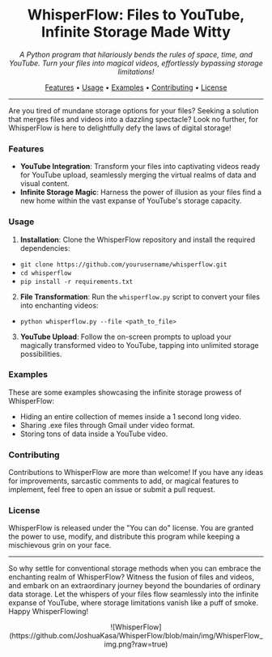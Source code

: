 <h1 align="center">WhisperFlow: Files to YouTube, Infinite Storage Made Witty</h1>

<p align="center">
  <i>A Python program that hilariously bends the rules of space, time, and YouTube. Turn your files into magical videos, effortlessly bypassing storage limitations!</i>
</p>

<p align="center">
  <a href="#features">Features</a> •
  <a href="#usage">Usage</a> •
  <a href="#examples">Examples</a> •
  <a href="#contributing">Contributing</a> •
  <a href="#license">License</a>
</p>

---

Are you tired of mundane storage options for your files? Seeking a solution that merges files and videos into a dazzling spectacle? Look no further, for WhisperFlow is here to delightfully defy the laws of digital storage!

### Features

- **YouTube Integration**: Transform your files into captivating videos ready for YouTube upload, seamlessly merging the virtual realms of data and visual content.
- **Infinite Storage Magic**: Harness the power of illusion as your files find a new home within the vast expanse of YouTube's storage capacity.

### Usage

1. **Installation**: Clone the WhisperFlow repository and install the required dependencies:
- ```git clone https://github.com/yourusername/whisperflow.git```
- ```cd whisperflow```
- ```pip install -r requirements.txt```

2. **File Transformation**: Run the `whisperflow.py` script to convert your files into enchanting videos:
- ```python whisperflow.py --file <path_to_file>```

3. **YouTube Upload**: Follow the on-screen prompts to upload your magically transformed video to YouTube, tapping into unlimited storage possibilities.

### Examples

These are some examples showcasing the infinite storage prowess of WhisperFlow:

- Hiding an entire collection of memes inside a 1 second long video.
- Sharing .exe files through Gmail under video format.
- Storing tons of data inside a YouTube video.

### Contributing

Contributions to WhisperFlow are more than welcome! If you have any ideas for improvements, sarcastic comments to add, or magical features to implement, feel free to open an issue or submit a pull request.

### License

WhisperFlow is released under the "You can do" license. You are granted the power to use, modify, and distribute this program while keeping a mischievous grin on your face.

---

So why settle for conventional storage methods when you can embrace the enchanting realm of WhisperFlow? Witness the fusion of files and videos, and embark on an extraordinary journey beyond the boundaries of ordinary data storage. Let the whispers of your files flow seamlessly into the infinite expanse of YouTube, where storage limitations vanish like a puff of smoke. Happy WhisperFlowing!

<p align="center">
    ![WhisperFlow](https://github.com/JoshuaKasa/WhisperFlow/blob/main/img/WhisperFlow_img.png?raw=true)
</p>
